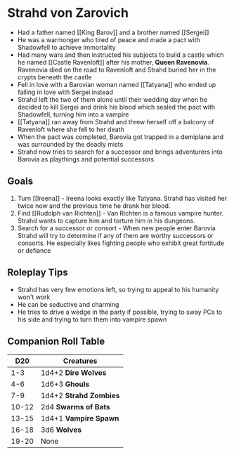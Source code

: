 # Strahd von Zarovich
* Had a father named [[King Barov]] and a brother named [[Sergei]]
* He was a warmonger who tired of peace and made a pact with Shadowfell to achieve immortality
* Had many wars and then instructed his subjects to build a castle which he named [[Castle Ravenloft]] after his mother, **Queen Ravenovia**. Ravenovia died on the road to Ravenloft and Strahd buried her in the crypts beneath the castle
* Fell in love with a Barovian woman named [[Tatyana]] who ended up falling in love with Sergei instead
* Strahd left the two of them alone until their wedding day when he decided to kill Sergei and drink his blood which sealed the pact with Shadowfell, turning him into a vampire
* [[Tatyana]] ran away from Strahd and threw herself off a balcony of Ravenloft where she fell to her death
* When the pact was completed, Barovia got trapped in a demiplane and was surrounded by the deadly mists
* Strahd now tries to search for a successor and brings adventurers into Barovia as playthings and potential successors

## Goals
1. Turn [[Ireena]] - Ireena looks exactly like Tatyana. Strahd has visited her twice now and the previous time he drank her blood.
2. Find [[Rudolph van Richten]] - Van Richten is a famous vampire hunter. Strahd wants to capture him and torture him in his dungeons.
3. Search for a successor or consort - When new people enter Barovia Strahd will try to determine if any of them are worthy successors or consorts. He especially likes fighting people who exhibit great fortitude or defiance

## Roleplay Tips
* Strahd has very few emotions left, so trying to appeal to his humanity won't work
* He can be seductive and charming
* He tries to drive a wedge in the party if possible, trying to sway PCs to his side and trying to turn them into vampire spawn

## Companion Roll Table
| D20   | Creatures            |
| ----- | -------------------- |
| 1-3   | 1d4+2 **Dire Wolves**    |
| 4-6   | 1d6+3 **Ghouls**         |
| 7-9   | 1d4+2 **Strahd Zombies** |
| 10-12 | 2d4 **Swarms of Bats**   |
| 13-15 | 1d4+1 **Vampire Spawn**  |
| 16-18 | 3d6 **Wolves**           |
| 19-20 | None                 |
